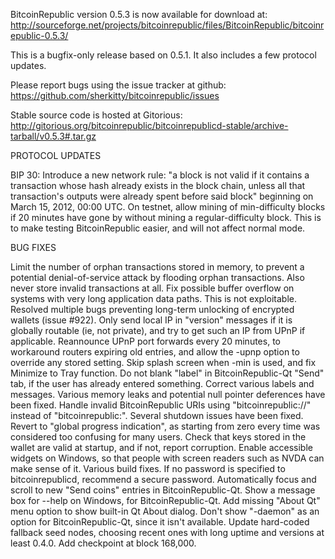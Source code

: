 BitcoinRepublic version 0.5.3 is now available for download at:
http://sourceforge.net/projects/bitcoinrepublic/files/BitcoinRepublic/bitcoinrepublic-0.5.3/

This is a bugfix-only release based on 0.5.1.
It also includes a few protocol updates.

Please report bugs using the issue tracker at github:
https://github.com/sherkitty/bitcoinrepublic/issues

Stable source code is hosted at Gitorious:
http://gitorious.org/bitcoinrepublic/bitcoinrepublicd-stable/archive-tarball/v0.5.3#.tar.gz

PROTOCOL UPDATES

BIP 30: Introduce a new network rule: "a block is not valid if it contains a transaction whose hash already exists in the block chain, unless all that transaction's outputs were already spent before said block" beginning on March 15, 2012, 00:00 UTC.
On testnet, allow mining of min-difficulty blocks if 20 minutes have gone by without mining a regular-difficulty block. This is to make testing BitcoinRepublic easier, and will not affect normal mode.

BUG FIXES

Limit the number of orphan transactions stored in memory, to prevent a potential denial-of-service attack by flooding orphan transactions. Also never store invalid transactions at all.
Fix possible buffer overflow on systems with very long application data paths. This is not exploitable.
Resolved multiple bugs preventing long-term unlocking of encrypted wallets
(issue #922).
Only send local IP in "version" messages if it is globally routable (ie, not private), and try to get such an IP from UPnP if applicable.
Reannounce UPnP port forwards every 20 minutes, to workaround routers expiring old entries, and allow the -upnp option to override any stored setting.
Skip splash screen when -min is used, and fix Minimize to Tray function.
Do not blank "label" in BitcoinRepublic-Qt "Send" tab, if the user has already entered something.
Correct various labels and messages.
Various memory leaks and potential null pointer deferences have been fixed.
Handle invalid BitcoinRepublic URIs using "bitcoinrepublic://" instead of "bitcoinrepublic:".
Several shutdown issues have been fixed.
Revert to "global progress indication", as starting from zero every time was considered too confusing for many users.
Check that keys stored in the wallet are valid at startup, and if not, report corruption.
Enable accessible widgets on Windows, so that people with screen readers such as NVDA can make sense of it.
Various build fixes.
If no password is specified to bitcoinrepublicd, recommend a secure password.
Automatically focus and scroll to new "Send coins" entries in BitcoinRepublic-Qt.
Show a message box for --help on Windows, for BitcoinRepublic-Qt.
Add missing "About Qt" menu option to show built-in Qt About dialog.
Don't show "-daemon" as an option for BitcoinRepublic-Qt, since it isn't available.
Update hard-coded fallback seed nodes, choosing recent ones with long uptime and versions at least 0.4.0.
Add checkpoint at block 168,000.
